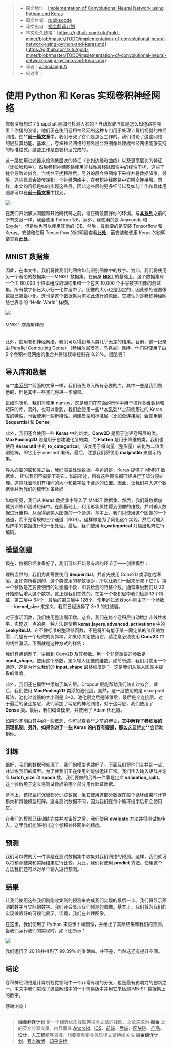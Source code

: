 > * 原文地址：[Implementation of Convolutional Neural Network using Python and Keras](https://rubikscode.net/2018/03/05/implementation-of-convolutional-neural-network-using-python-and-keras/)
> * 原文作者：[rubikscode](https://rubikscode.net)
> * 译文出自：[掘金翻译计划](https://github.com/xitu/gold-miner)
> * 本文永久链接：[https://github.com/xitu/gold-miner/blob/master/TODO/implementation-of-convolutional-neural-network-using-python-and-keras.md](https://github.com/xitu/gold-miner/blob/master/TODO/implementation-of-convolutional-neural-network-using-python-and-keras.md)
> * 译者：[JohnJiangLA](https://github.com/JohnJiangLA)
> * 校对者：

# 使用 Python 和 Keras 实现卷积神经网络
你有没有想过？Snapchat 是如何检测人脸的？自动驾驶汽车是怎么知道路在哪里？你猜的没错，他们正在使用卷积神经网络这种专门用于处理计算机视觉的神经网络。在**[**前一篇文章**](https://rubikscode.net/2018/02/26/introduction-to-convolutional-neural-networks/)中，我们研究了它们是怎么工作的。我们讨论了这些网络的层及其功能。基本上，卷积神经网络的额外层会将图像处理成神经网络能够支持的标准格式。这些工作是由卷积层完成的。

这一层使用过滤器来检测低层次的特征（比如边缘和曲线）以及更高层次的特征（比如脸和手）。然后卷积神经网络使用非线性层移除图像中的线性干扰，这些干扰会导致过拟合。当线性干扰移除后，另外的层会将图像下采样并将数据降维。最后，这些信息会被传递到一个神经网络中，在卷积神经网络中它叫全连接层。同样，本文的目标是如何实现这些层，因此这些层的更多细节以及如何工作和具体用途都可以在[**前一篇文章**](https://rubikscode.net/2018/02/26/introduction-to-convolutional-neural-networks/)中找到。

![](https://i.imgur.com/Tnkq3Tf.png)

在我们开始解决问题和开始码代码之前，请正确设置好你的环境。与[**本系列**](https://rubikscode.net/2018/02/19/artificial-neural-networks-series/)之前的所有文章一样，我会使用 Python 3.6。另外，我使用的是 Anaconda 和 Spyder，但是你也可以使用其他的 IDE。然后，最重要的是安装 Tensorflow 和 Keras。安装和使用 Tensorflow 的说明请查看[**此处**](https://rubikscode.net/2018/02/05/introduction-to-tensorflow-with-python-example/)，而安装和使用 Keras 的说明请查看[**此处**](https://rubikscode.net/2018/02/12/implementing-simple-neural-network-using-keras-with-python-example/)。

## MNIST 数据集

因此，在本文中，我们将教我们的网络如何识别图像中的数字。为此，我们将使用另一个著名的数据集——MNIST 数据集。在前身 [**NIST**](https://www.nist.gov/sites/default/files/documents/srd/nistsd19.pdf) 的基础上，这个数据集有一个由 60,000 个样本组成的训练集和一个包含 10,000 个手写数字图像的测试集。所有数字都已大小归一化并居中了。图像的大小也是固定的，因此预处理图像数据已被最小化。这也是这个数据集为何如此流行的原因。它被认为是卷积神经网络世界中的 “Hello World” 样例。

![](https://i.imgur.com/dMRUT6k.png)

###### MNIST 数据集样例

此外，使用卷积神经网络，我们可以得到与人类几乎无差的结果。目前，这一纪录由 Parallel Computing Center （赫梅尔尼茨基，乌克兰）保持。他们只使用了由 5 个卷积神经网络的集合并将错误率控制在 0.21%。很酷吧？

## 导入库和数据

与**[本系列](https://rubikscode.net/2018/02/19/artificial-neural-networks-series/)**前面的文章一样，我们首先导入所有必要的库。其中一些是我们熟悉的，但是其中一些我们将进一步解释。

正如你所见，我们将使用 numpy，这是我们在前面的示例中用于操作多维数组和矩阵的库。另外，也可以看到，我们会使用一些**[本系列](https://rubikscode.net/2018/02/12/implementing-simple-neural-network-using-keras-with-python-example/)**之前使用过的 Keras 库的特性，也会使用一些新特性。创建模型和标准层（比如全连接层）会使用到 **Sequential** 和 **Dense**。 

此外，我们还会使用一些 **Keras** 中的新类。**Conv2D** 是用于创建卷积层的类。**MaxPooling2D** 则是用于创建池化层的类，而 **Flatten** 是用于降维的类。我们也使用 **Keras util** 中的 **to_categorical**。该类用于将向量（整形量）转化为二值类别矩阵，即它用于 one-hot 编码。最后，注意我们将使用 **matplotlib** 来显示结果。

导入必要的库和类之后，我们需要处理数据。幸运的是，Keras 提供了 MNIST 数据集， 所以我们不需要下载它。如前所述，所有这些图像都已经进行了部分预处理。这意味着他们有相同的大小和数字位于合适的位置。因此，让我们导入这个数据集并为我们的模型准备数据：

如你所见，我们从 Keras 数据集中导入了 MNIST 数据集。然后，我们将数据加载到训练和测试矩阵中。在此基础上，利用形状属性得到图像的维数，并对输入数据进行重构，从而得到输入图像的一个通道。基本上，我们只使用这个图像的一个通道，而不是常规的三个通道（RGB）。这样做是为了简化这个实现。然后对输入矩阵中的数据进行归一化处理。最后，我们使用 **to_categorical** 对输出矩阵进行编码。

## 模型创建

现在，数据已经准备好了，我们可以开始最有趣的环节了——创建模型：

理所当然的，我们为此需要使用 **Sequential**，并首先使用 Conv2D 类添加卷积层。正如你所看到的，这个类使用的参数很少，所以让我们一起来研究下它们。第一个参数是定要要使用的过滤器个数，即要检测的特征个数。通常来说我们从 32 开始随后增大这个数字。这正是我们在做的，在第一个卷积层中我们检测32个特征，第二层中 64个，最后的第三层中 128个。使用的过滤器大小则由下一个参数——**kernel_size** 来定义，我们已经选择了 3*3 的过滤器。

对于激活函数，我们使用整流器函数。这样，我们在每个卷积层自动增加非线性水平。实现这一点的另一种方法是使用 **keras.layers.advanced_activations** 中的 **LeakyReLU**。它不像标准的整理器函数，不是将所有低于某一固定值的值压缩为零，而是有一个轻微的负斜率。如果你决定使用它，请注意必须使用 **Conv2D** 中的线性激活。下面就是这种方式的样例：

我们有点跑题了。讲回到 Conv2D 及其参数。另一个非常重要的参数是 **input_shape**。使用这个参数，定义输入图像的维数。如前所述，我们只使用一个通道，这是为什么我们的 **input_shape** 最终维度是 1。这是我们从输入图像中提取的维度。

此外，我们还在模型中添加了其它层。Dropout 层能帮助我们防止过拟合，此后，我们使用 **MasPooling2D** 类添加池化层。显然，这一层使用的是 max-pool 算法，池化过滤器的大小则是 2*2。池化层之后是降维层，最后是全连接层。对于最后的全连接层，我们添加了两层的神经网络，对于这两层，我们使用了 **Dense** 类。最后，我们编译模型，并使用了 Adam 优化器。

如果你不明白其中的一些概念，你可以查看**[之前的博文](https://rubikscode.net/2018/02/26/introduction-to-convolutional-neural-networks/)**，其中解释了卷积层的原理机制。另外，如果你对于一些 Keras 的内容有疑惑，那么**[这篇博文](https://rubikscode.net/2018/02/12/implementing-simple-neural-network-using-keras-with-python-example/)**会帮助到你。

## 训练

很好，我们的数据预处理了，我们的模型也建好了。下面我们将他们合并到一起，并训练我们的模型。为了使我们正在使用的能够运转正常。我们传入输入矩阵并定义 **batch_size** 和 **epoch** 数。我们要做的另外一件事是定义 **validation_split**。这个参数用于定义将测试数据的哪个部分用作验证数据。

基本上，该模型将保留部分训练数据，但它使用这部分数据在每个循环结束时计算损失和其他模型矩阵。这与测试数据不同，因为我们在每个循环结束后都会使用它。

在我们的模型已经训练完成并准备好之后，我们使用 **evaluate** 方法并将测试集传入。这里我们能够得出这个卷积神经网络的精度。

## 预测

我们可以做的另一件事是在测试数据集中收集对我们网络的预测。这样，我们就可以将预测结果和实际结果进行比较。为此，我们将使用 **predict** 方法。使用这个方法我们还可以对单个输入进行预测。

## 结果

让我们使用这些我们刚刚收集到的预测来完成我们实现的最后一步。我们将显示预测的数字与实际的数字。我们还会显示我们预测的图像。基本上，我们将为我们的实现做很好的可视化展示。毕竟，我们在处理图像。

在这里，我们使用了 Python 来显示十幅图像，并给出了实际结果和我们的预测。当我们运行我们的实现时，如下图所示：

![](https://i.imgur.com/q70wn55.png)

我们运行了 20 轮并得到了 99.39% 的准确率。并不差，当然这还有提升空间。

## 结论

卷积神经网络是计算机视觉领域中一个非常有趣的分支，也是最有影响力的创新之一。本文中我们实现了这些网络中的一个简易版本并用它来检测 MNIST 数据集上的数字。

感谢浏览！


---

> [掘金翻译计划](https://github.com/xitu/gold-miner) 是一个翻译优质互联网技术文章的社区，文章来源为 [掘金](https://juejin.im) 上的英文分享文章。内容覆盖 [Android](https://github.com/xitu/gold-miner#android)、[iOS](https://github.com/xitu/gold-miner#ios)、[前端](https://github.com/xitu/gold-miner#前端)、[后端](https://github.com/xitu/gold-miner#后端)、[区块链](https://github.com/xitu/gold-miner#区块链)、[产品](https://github.com/xitu/gold-miner#产品)、[设计](https://github.com/xitu/gold-miner#设计)、[人工智能](https://github.com/xitu/gold-miner#人工智能)等领域，想要查看更多优质译文请持续关注 [掘金翻译计划](https://github.com/xitu/gold-miner)、[官方微博](http://weibo.com/juejinfanyi)、[知乎专栏](https://zhuanlan.zhihu.com/juejinfanyi)。
